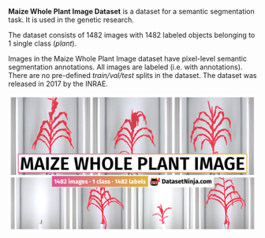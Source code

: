 **Maize Whole Plant Image Dataset** is a dataset for a semantic segmentation task. It is used in the genetic research. 

The dataset consists of 1482 images with 1482 labeled objects belonging to 1 single class (*plant*).

Images in the Maize Whole Plant Image dataset have pixel-level semantic segmentation annotations. All images are labeled (i.e. with annotations). There are no pre-defined <i>train/val/test</i> splits in the dataset. The dataset was released in 2017 by the INRAE.

<img src="https://github.com/dataset-ninja/maize-whole-plant-image-dataset/raw/main/visualizations/poster.png">
